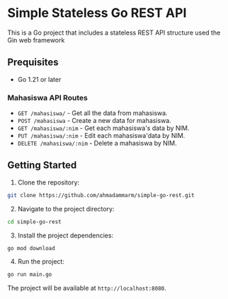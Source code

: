 # Simple Stateless Go REST API

This is a Go project that includes a stateless REST API structure used the Gin web framework

## Prequisites

- Go 1.21 or later


### Mahasiswa API Routes

- `GET /mahasiswa/` - Get all the data from mahasiswa.
- `POST /mahasiswa` - Create a new data for mahasiswa.
- `GET /mahasiswa/:nim` - Get each mahasiswa's data by NIM.
- `PUT /mahasiswa/:nim` - Edit each mahasiswa'data by NIM.
- `DELETE /mahasiswa/:nim` - Delete a mahasiswa by NIM.

## Getting Started
1. Clone the repository:

```sh
git clone https://github.com/ahmadammarm/simple-go-rest.git
```

2. Navigate to the project directory:

```sh
cd simple-go-rest
```

3. Install the project dependencies:

```sh
go mod download
```

4. Run the project:

```sh
go run main.go
```



The project will be available at `http://localhost:8080`.
